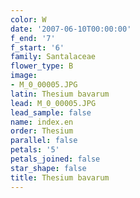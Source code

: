 ```yaml
---
color: W
date: '2007-06-10T00:00:00'
f_end: '7'
f_start: '6'
family: Santalaceae
flower_type: B
image:
- M_0_00005.JPG
latin: Thesium bavarum
lead: M_0_00005.JPG
lead_sample: false
name: index.en
order: Thesium
parallel: false
petals: '5'
petals_joined: false
star_shape: false
title: Thesium bavarum
---
```

